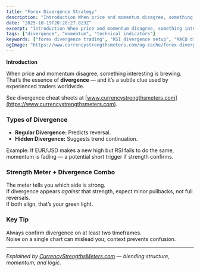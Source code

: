 ```yaml
---
title: "Forex Divergence Strategy"
description: "Introduction When price and momentum disagree, something interesting is brewing..."
date: "2025-10-19T20:28:27.823Z"
excerpt: "Introduction When price and momentum disagree, something interesting is brewing. That’s the essence of divergence — and it’s a subtle clue used by experienced traders worldwide. See divergence cheat sheets at [www.currencystrengthsmeters.com](https://www.currencystrengthsmeters.com). Types of Divergence - Regular Divergence: Predicts reversal. - Hidden Divergence: Suggests trend continuation. Example: If EUR/USD makes..."
tags: ["divergence", "momentum", "technical indicators"]
keywords: ["forex divergence trading", "RSI divergence setup", "MACD divergence confirmation", "momentum reversal signals", "strength divergence forex"]
ogImage: "https://www.currencystrengthsmeters.com/og-cache/forex-divergence-strategy.jpg"
---
```

**Introduction**

When price and momentum disagree, something interesting is brewing.  
That’s the essence of **divergence** — and it’s a subtle clue used by experienced traders worldwide.

See divergence cheat sheets at [www.currencystrengthsmeters.com](https://www.currencystrengthsmeters.com).

### Types of Divergence

- **Regular Divergence:** Predicts reversal.  
- **Hidden Divergence:** Suggests trend continuation.

Example: If EUR/USD makes a new high but RSI fails to do the same, momentum is fading — a potential short trigger if strength confirms.

### Strength Meter + Divergence Combo

The meter tells you which side is strong.  
If divergence appears *against* that strength, expect minor pullbacks, not full reversals.  
If both align, that’s your green light.

### Key Tip

Always confirm divergence on at least two timeframes.  
Noise on a single chart can mislead you; context prevents confusion.

---

*Explained by [CurrencyStrengthsMeters.com](https://www.currencystrengthsmeters.com) — blending structure, momentum, and logic.*
